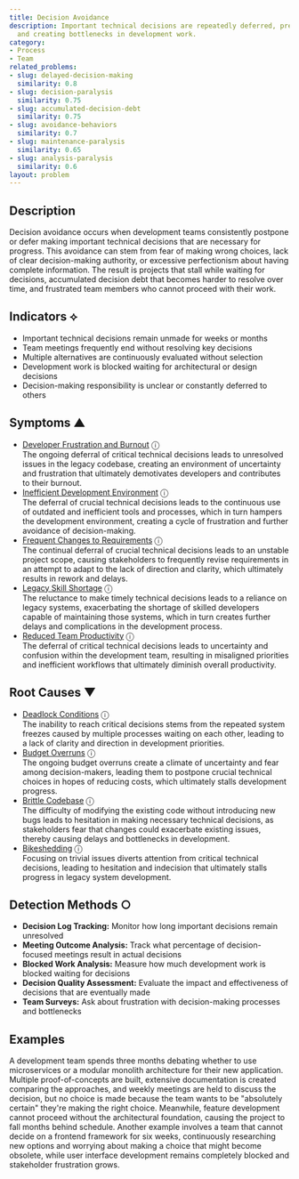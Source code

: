 ```yaml
---
title: Decision Avoidance
description: Important technical decisions are repeatedly deferred, preventing progress
  and creating bottlenecks in development work.
category:
- Process
- Team
related_problems:
- slug: delayed-decision-making
  similarity: 0.8
- slug: decision-paralysis
  similarity: 0.75
- slug: accumulated-decision-debt
  similarity: 0.75
- slug: avoidance-behaviors
  similarity: 0.7
- slug: maintenance-paralysis
  similarity: 0.65
- slug: analysis-paralysis
  similarity: 0.6
layout: problem
---
```


## Description

Decision avoidance occurs when development teams consistently postpone or defer making important technical decisions that are necessary for progress. This avoidance can stem from fear of making wrong choices, lack of clear decision-making authority, or excessive perfectionism about having complete information. The result is projects that stall while waiting for decisions, accumulated decision debt that becomes harder to resolve over time, and frustrated team members who cannot proceed with their work.


## Indicators ⟡

- Important technical decisions remain unmade for weeks or months
- Team meetings frequently end without resolving key decisions
- Multiple alternatives are continuously evaluated without selection
- Development work is blocked waiting for architectural or design decisions
- Decision-making responsibility is unclear or constantly deferred to others


## Symptoms ▲

- [Developer Frustration and Burnout](developer-frustration-and-burnout.md) <span class="info-tooltip" title="Confidence: 0.373, Strength: 0.607">ⓘ</span>
<br/>  The ongoing deferral of critical technical decisions leads to unresolved issues in the legacy codebase, creating an environment of uncertainty and frustration that ultimately demotivates developers and contributes to their burnout.
- [Inefficient Development Environment](inefficient-development-environment.md) <span class="info-tooltip" title="Confidence: 0.370, Strength: 0.628">ⓘ</span>
<br/>  The deferral of crucial technical decisions leads to the continuous use of outdated and inefficient tools and processes, which in turn hampers the development environment, creating a cycle of frustration and further avoidance of decision-making.
- [Frequent Changes to Requirements](frequent-changes-to-requirements.md) <span class="info-tooltip" title="Confidence: 0.352, Strength: 0.593">ⓘ</span>
<br/>  The continual deferral of crucial technical decisions leads to an unstable project scope, causing stakeholders to frequently revise requirements in an attempt to adapt to the lack of direction and clarity, which ultimately results in rework and delays.
- [Legacy Skill Shortage](legacy-skill-shortage.md) <span class="info-tooltip" title="Confidence: 0.351, Strength: 0.618">ⓘ</span>
<br/>  The reluctance to make timely technical decisions leads to a reliance on legacy systems, exacerbating the shortage of skilled developers capable of maintaining those systems, which in turn creates further delays and complications in the development process.
- [Reduced Team Productivity](reduced-team-productivity.md) <span class="info-tooltip" title="Confidence: 0.322, Strength: 0.624">ⓘ</span>
<br/>  The deferral of critical technical decisions leads to uncertainty and confusion within the development team, resulting in misaligned priorities and inefficient workflows that ultimately diminish overall productivity.

## Root Causes ▼

- [Deadlock Conditions](deadlock-conditions.md) <span class="info-tooltip" title="Confidence: 0.329, Strength: 0.895">ⓘ</span>
<br/>  The inability to reach critical decisions stems from the repeated system freezes caused by multiple processes waiting on each other, leading to a lack of clarity and direction in development priorities.
- [Budget Overruns](budget-overruns.md) <span class="info-tooltip" title="Confidence: 0.318, Strength: 0.917">ⓘ</span>
<br/>  The ongoing budget overruns create a climate of uncertainty and fear among decision-makers, leading them to postpone crucial technical choices in hopes of reducing costs, which ultimately stalls development progress.
- [Brittle Codebase](brittle-codebase.md) <span class="info-tooltip" title="Confidence: 0.308, Strength: 0.902">ⓘ</span>
<br/>  The difficulty of modifying the existing code without introducing new bugs leads to hesitation in making necessary technical decisions, as stakeholders fear that changes could exacerbate existing issues, thereby causing delays and bottlenecks in development.
- [Bikeshedding](bikeshedding.md) <span class="info-tooltip" title="Confidence: 0.302, Strength: 0.894">ⓘ</span>
<br/>  Focusing on trivial issues diverts attention from critical technical decisions, leading to hesitation and indecision that ultimately stalls progress in legacy system development.

## Detection Methods ○

- **Decision Log Tracking:** Monitor how long important decisions remain unresolved
- **Meeting Outcome Analysis:** Track what percentage of decision-focused meetings result in actual decisions
- **Blocked Work Analysis:** Measure how much development work is blocked waiting for decisions
- **Decision Quality Assessment:** Evaluate the impact and effectiveness of decisions that are eventually made
- **Team Surveys:** Ask about frustration with decision-making processes and bottlenecks


## Examples

A development team spends three months debating whether to use microservices or a modular monolith architecture for their new application. Multiple proof-of-concepts are built, extensive documentation is created comparing the approaches, and weekly meetings are held to discuss the decision, but no choice is made because the team wants to be "absolutely certain" they're making the right choice. Meanwhile, feature development cannot proceed without the architectural foundation, causing the project to fall months behind schedule. Another example involves a team that cannot decide on a frontend framework for six weeks, continuously researching new options and worrying about making a choice that might become obsolete, while user interface development remains completely blocked and stakeholder frustration grows.
